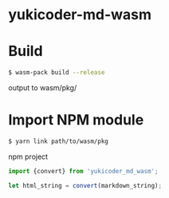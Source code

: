 # yukicoder-md-wasm

# Build

```bash
$ wasm-pack build --release
```

output to wasm/pkg/

# Import NPM module

```bash
$ yarn link path/to/wasm/pkg
```

npm project

```typescript
import {convert} from 'yukicoder_md_wasm';

let html_string = convert(markdown_string);
```

